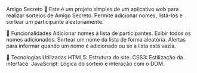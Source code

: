 Amigo Secreto 🎁
Este é um projeto simples de um aplicativo web para realizar sorteios de Amigo Secreto. Permite adicionar nomes, listá-los e sortear um participante aleatoriamente.

🎯 Funcionalidades
Adicionar nomes à lista de participantes.
Exibir todos os nomes adicionados.
Sortear um nome da lista de forma aleatória.
Alertas para informar quando um nome é adicionado ou se a lista está vazia.

🚀 Tecnologias Utilizadas
HTML5: Estrutura do site.
CSS3: Estilização da interface.
JavaScript: Lógica do sorteio e interação com o DOM.

